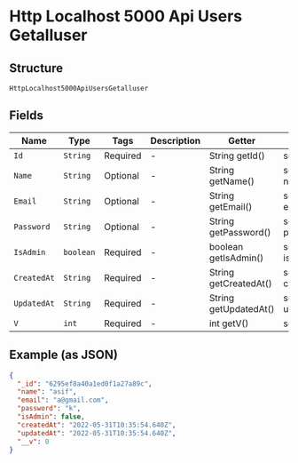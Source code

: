 
# Http Localhost 5000 Api Users Getalluser

## Structure

`HttpLocalhost5000ApiUsersGetalluser`

## Fields

| Name | Type | Tags | Description | Getter | Setter |
|  --- | --- | --- | --- | --- | --- |
| `Id` | `String` | Required | - | String getId() | setId(String id) |
| `Name` | `String` | Optional | - | String getName() | setName(String name) |
| `Email` | `String` | Optional | - | String getEmail() | setEmail(String email) |
| `Password` | `String` | Optional | - | String getPassword() | setPassword(String password) |
| `IsAdmin` | `boolean` | Required | - | boolean getIsAdmin() | setIsAdmin(boolean isAdmin) |
| `CreatedAt` | `String` | Required | - | String getCreatedAt() | setCreatedAt(String createdAt) |
| `UpdatedAt` | `String` | Required | - | String getUpdatedAt() | setUpdatedAt(String updatedAt) |
| `V` | `int` | Required | - | int getV() | setV(int v) |

## Example (as JSON)

```json
{
  "_id": "6295ef8a40a1ed0f1a27a89c",
  "name": "asif",
  "email": "a@gmail.com",
  "password": "k",
  "isAdmin": false,
  "createdAt": "2022-05-31T10:35:54.640Z",
  "updatedAt": "2022-05-31T10:35:54.640Z",
  "__v": 0
}
```

